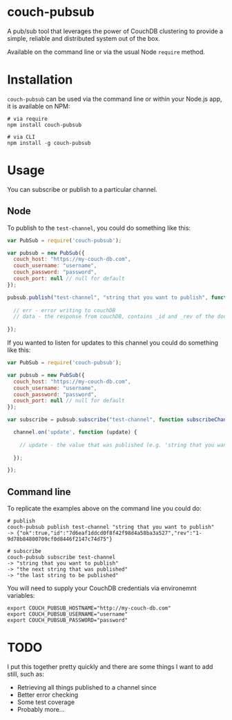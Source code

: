 # couch-pubsub
A pub/sub tool that leverages the power of CouchDB clustering to provide a simple, reliable and distributed system out of the box.

Available on the command line or via the usual Node `require` method.

# Installation 
`couch-pubsub` can be used via the command line or within your Node.js app, it is available on NPM:

```
# via require
npm install couch-pubsub

# via CLI
npm install -g couch-pubsub
```

# Usage
You can subscribe or publish to a particular channel.

## Node
To publish to the `test-channel`, you could do something like this:
``` js
var PubSub = require('couch-pubsub');

var pubsub = new PubSub({
  couch_host: "https://my-couch-db.com",
  couch_username: "username",
  couch_password: "password",
  couch_port: null // null for default
});

pubsub.publish("test-channel", "string that you want to publish", function(err, data) {
  
  // err - error writing to couchDB
  // data - the response from couchDB, contains _id and _rev of the doc
  
});
```

If you wanted to listen for updates to this channel you could do something like this:
``` js
var PubSub = require('couch-pubsub');

var pubsub = new PubSub({
  couch_host: "https://my-couch-db.com",
  couch_username: "username",
  couch_password: "password",
  couch_port: null // null for default
});

var subscribe = pubsub.subscribe("test-channel", function subscribeChannel(channel) {

  channel.on('update', function (update) {
    
    // update - the value that was published (e.g. 'string that you want to publish' from above')
    
  });

});
```

## Command line
To replicate the examples above on the command line you could do:

```
# publish
couch-pubsub publish test-channel "string that you want to publish"
-> {"ok":true,"id":"7d6eaf1ddcd0f8f42f98d4a58ba3a527","rev":"1-9d78b84800709cf0d8446f2147c74d75"}

# subscribe
couch-pubsub subscribe test-channel
-> "string that you want to publish"
-> "the next string that was published"
-> "the last string to be published"
```

You will need to supply your CouchDB credentials via environemnt variables:
```
export COUCH_PUBSUB_HOSTNAME="http://my-couch-db.com"
export COUCH_PUBSUB_USERNAME="username"
export COUCH_PUBSUB_PASSWORD="password"
```

# TODO
I put this together pretty quickly and there are some things I want to add still, such as:

* Retrieving all things published to a channel since <date>
* Better error checking
* Some test coverage
* Probably more...